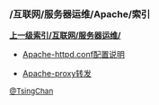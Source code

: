 ### /互联网/服务器运维/Apache/索引


**[上一级索引/互联网/服务器运维/](/互联网/服务器运维/)**

- [Apache-httpd.conf配置说明](/互联网/服务器运维/Apache/Apache-httpd.conf配置说明)

- [Apache-proxy转发](/互联网/服务器运维/Apache/Apache-proxy转发)


<font size=2 color='grey'> [@TsingChan](https://github.com/tsingchan) </font>

